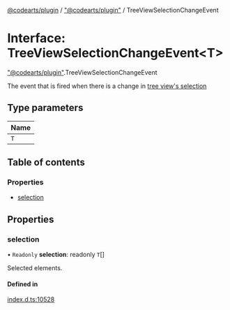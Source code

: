 [@codearts/plugin](../README.md) / ["@codearts/plugin"](../modules/_codearts_plugin_.md) / TreeViewSelectionChangeEvent

# Interface: TreeViewSelectionChangeEvent<T\>

["@codearts/plugin"](../modules/_codearts_plugin_.md).TreeViewSelectionChangeEvent

The event that is fired when there is a change in [tree view's selection](codearts_plugin_.TreeView.md#selection)

## Type parameters

| Name |
| :------ |
| `T` |

## Table of contents

### Properties

- [selection](codearts_plugin_.TreeViewSelectionChangeEvent.md#selection)

## Properties

### selection

• `Readonly` **selection**: readonly `T`[]

Selected elements.

#### Defined in

[index.d.ts:10528](https://github.com/xyz-fish/cloudide-plugin-api/blob/9927cd6/index.d.ts#L10528)
